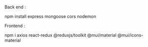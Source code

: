 Back end : 

npm install express mongoose cors nodemon

Frontend : 

npm i axios react-redux @reduxjs/toolkit @mui/material @mui/icons-material

